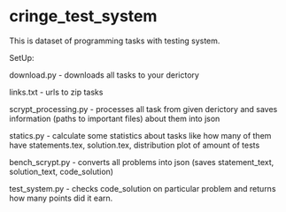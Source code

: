 # cringe_test_system
This is dataset of programming tasks with testing system.

SetUp:

download.py - downloads all tasks to your derictory

links.txt - urls to zip tasks

scrypt_processing.py - processes all task from given derictory and saves information (paths to important files) about them into json

statics.py - calculate some statistics about tasks like how many of them have statements.tex, solution.tex, distribution plot of amount of tests

bench_scrypt.py - converts all problems into json (saves statement_text, solution_text, code_solution)

test_system.py - checks code_solution on particular problem and returns how many points did it earn.

